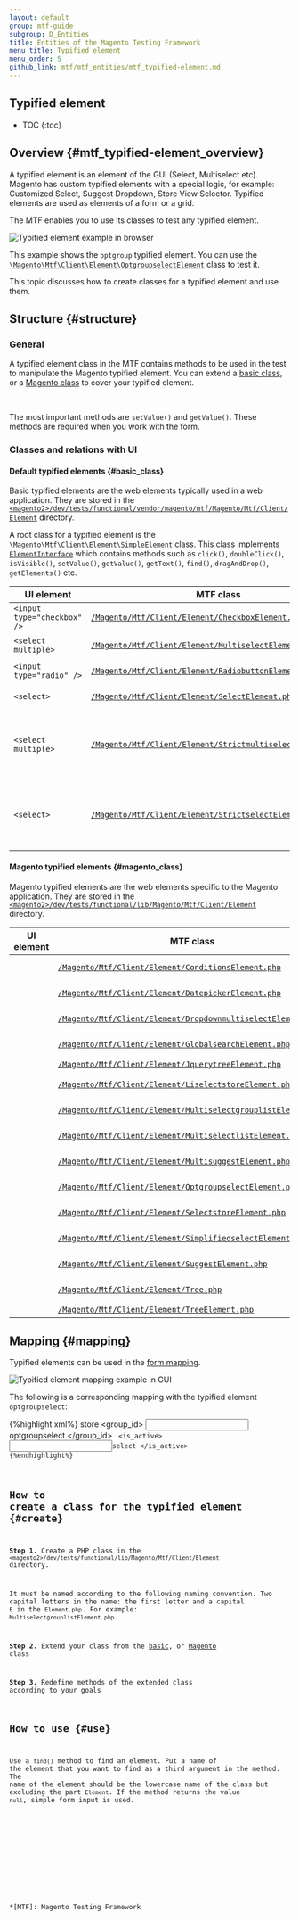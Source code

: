 ```yaml
---
layout: default
group: mtf-guide
subgroup: D_Entities
title: Entities of the Magento Testing Framework
menu_title: Typified element
menu_order: 5
github_link: mtf/mtf_entities/mtf_typified-element.md
---
```


<h2>Typified element</h2>

* TOC
{:toc}

## Overview {#mtf_typified-element_overview}

A typified element is an element of the GUI (Select, Multiselect etc). Magento has custom typified elements with a special logic, for example: Customized Select, Suggest Dropdown, Store View Selector. Typified elements are used as elements of a form or a grid.

The MTF enables you to use its classes to test any typified element.

![Typified element example in browser]

This example shows the `optgroup` typified element. You can use the [`\Magento\Mtf\Client\Element\OptgroupselectElement`][] class to test it.

This topic discusses how to create classes for a typified element and use them.

## Structure {#structure}

### General

A typified element class in the MTF contains methods to be used in the test to manipulate the Magento typified element. You can extend a [basic class](#basic_class), or a [Magento class](#magento_class) to cover your typified element.

<div class="bs-callout bs-callout-tip">
  <p>The most important methods are <code>setValue()</code> and <code>getValue()</code>. These methods are required when you work with the form.</p>
</div>

### Classes and relations with UI

#### Default typified elements {#basic_class}

Basic typified elements are the web elements typically used in a web application. They are stored in the [`<magento2>/dev/tests/functional/vendor/magento/mtf/Magento/Mtf/Client/Element`][] directory.

A root class for a typified element is the [`\Magento\Mtf\Client\Element\SimpleElement`][] class. This class implements [`ElementInterface`][] which contains methods such as `click()`, `doubleClick()`, `isVisible()`, `setValue()`, `getValue()`, `getText()`, `find()`, `dragAndDrop()`, `getElements()` etc.

| UI element | MTF class | Notes|
|---|---|---|
| `<input type="checkbox" />`  |[`/Magento/Mtf/Client/Element/CheckboxElement.php`][]| Extends [SimpleElement][]  |
| `<select multiple>`  |[`/Magento/Mtf/Client/Element/MultiselectElement.php`][]| Extends [SelectElement][]  |
|`<input type="radio" />` |[`/Magento/Mtf/Client/Element/RadiobuttonElement.php`][]| Extends [SimpleElement][] |
| `<select>`  |[`/Magento/Mtf/Client/Element/SelectElement.php`][]| Extends [SimpleElement][] |
| `<select multiple>`  |[`/Magento/Mtf/Client/Element/StrictmultiselectElement.php`][]| Extends [MultiselectElement][]. `setValue()` sets the exact value, as opposed to [MultiselectElement][]. | 	
| `<select>` |[`/Magento/Mtf/Client/Element/StrictselectElement.php`][]| Extends [SelectElement][]. `setValue()` sets the exact value, as opposed to [SelectElement][]. |

#### Magento typified elements {#magento_class}

Magento typified elements are the web elements specific to the Magento application. They are stored in the [`<magento2>/dev/tests/functional/lib/Magento/Mtf/Client/Element`][] directory.

| UI element | MTF class | Notes|
|---|---|---|
|   | [`/Magento/Mtf/Client/Element/ConditionsElement.php`][]| Extends [SimpleElement][] |
|  | [`/Magento/Mtf/Client/Element/DatepickerElement.php`][]   | Extends [SimpleElement][]   |
|  | [`/Magento/Mtf/Client/Element/DropdownmultiselectElement.php`][]   | Extends [MultiselectElement][]   |
|  | [`/Magento/Mtf/Client/Element/GlobalsearchElement.php`][]   | Extends [SimpleElement][]   |
|  | [`/Magento/Mtf/Client/Element/JquerytreeElement.php`][]   | Extends [Tree][]   |
|  | [`/Magento/Mtf/Client/Element/LiselectstoreElement.php`][]   | Extends [SimpleElement][]   |
|  | [`/Magento/Mtf/Client/Element/MultiselectgrouplistElement.php`][]   | Extends [MultiselectElement][]   |
|  | [`/Magento/Mtf/Client/Element/MultiselectlistElement.php`][]   | Extends [MultiselectElement][]   |
|  | [`/Magento/Mtf/Client/Element/MultisuggestElement.php`][]   | Extends [SuggestElement][]   |
|  | [`/Magento/Mtf/Client/Element/OptgroupselectElement.php`][]   | Extends [SelectElement][]   |
|  | [`/Magento/Mtf/Client/Element/SelectstoreElement.php`][]   | Extends [SelectElement][]   |
|  | [`/Magento/Mtf/Client/Element/SimplifiedselectElement.php`][]   | Extends [SelectElement][]   |
|  | [`/Magento/Mtf/Client/Element/SuggestElement.php`][]   | Extends [SimpleElement][]   |
|  | [`/Magento/Mtf/Client/Element/Tree.php`][]   | Extends [SimpleElement][]   |
|  | [`/Magento/Mtf/Client/Element/TreeElement.php`][]   | Extends [Tree][]   |

## Mapping {#mapping}

Typified elements can be used in the [form mapping][].

![Typified element mapping example in GUI]

The following is a corresponding mapping with the typified element `optgroupselect`:

{%highlight xml%}
<mapping strict="0">
    <wrapper>store</wrapper>
    <fields>
        <group_id>
            <input>optgroupselect</input>
        </group_id>
        <name />
        <code />
        <is_active>
            <input>select</input>
        </is_active>
    </fields>
</mapping>
{%endhighlight%}

## How to create a class for the typified element {#create}

__Step 1.__ Create a PHP class in the `<magento2>/dev/tests/functional/lib/Magento/Mtf/Client/Element` directory.
 
 It must be named according to the following naming convention. Two capital letters in the name: the first letter and a capital `E` in the `Element.php`. For example: `MultiselectgrouplistElement.php`.
 
__Step 2.__ Extend your class from the [basic](#basic_class), or [Magento](#magento_class) class

__Step 3.__ Redefine methods of the extended class according to your goals

## How to use {#use}

Use a `find()` method to find an element. Put a name of the element that you want to find as a third argument in the method. The name of the element should be the lowercase name of the class but excluding the part `Element`. If the method returns the value `null`, simple form input is used.


<!-- PICTURE DEFINITIONS -->
[Typified element mapping example in GUI]: {{site.baseurl}}common/images/mtf_typ_element_map_gui.png
[Typified element example in browser]: {{site.baseurl}}common/images/mtf_typ_element_brows.png

<!-- LINK DEFINITIONS -->

[`\Magento\Mtf\Client\Element\SimpleElement`]: https://github.com/magento/mtf/blob/develop/Magento/Mtf/Client/Element/SimpleElement.php
[SimpleElement]: https://github.com/magento/mtf/blob/develop/Magento/Mtf/Client/Element/SimpleElement.php
[`ElementInterface`]: https://github.com/magento/mtf/blob/develop/Magento/Mtf/Client/ElementInterface.php
[form mapping]: {{site.gdeurl}}mtf/mtf_entities/mtf_block.html#mtf_block_mapping
[`\Magento\Mtf\Client\Element\OptgroupselectElement`]: {{site.mage2000url}}dev/tests/functional/lib/Magento/Mtf/Client/Element/OptgroupselectElement.php

[`<magento2>/dev/tests/functional/vendor/magento/mtf/Magento/Mtf/Client/Element`]: https://github.com/magento/mtf/tree/develop/Magento/Mtf/Client/Element
[`<magento2>/dev/tests/functional/lib/Magento/Mtf/Client/Element`]: {{site.mage2000url}}dev/tests/functional/lib/Magento/Mtf/Client/Element

<!-- Basic classes -->
[`/Magento/Mtf/Client/Element/CheckboxElement.php`]: https://github.com/magento/mtf/blob/develop/Magento/Mtf/Client/Element/CheckboxElement.php
[`/Magento/Mtf/Client/Element/MultiselectElement.php`]: https://github.com/magento/mtf/blob/develop/Magento/Mtf/Client/Element/MultiselectElement.php
[MultiselectElement]: https://github.com/magento/mtf/blob/develop/Magento/Mtf/Client/Element/MultiselectElement.php
[`/Magento/Mtf/Client/Element/RadiobuttonElement.php`]: https://github.com/magento/mtf/blob/develop/Magento/Mtf/Client/Element/RadiobuttonElement.php
[`/Magento/Mtf/Client/Element/SelectElement.php`]: https://github.com/magento/mtf/blob/develop/Magento/Mtf/Client/Element/SelectElement.php
[SelectElement]: https://github.com/magento/mtf/blob/develop/Magento/Mtf/Client/Element/SelectElement.php
[`/Magento/Mtf/Client/Element/StrictmultiselectElement.php`]: https://github.com/magento/mtf/blob/develop/Magento/Mtf/Client/Element/StrictmultiselectElement.php
[`/Magento/Mtf/Client/Element/StrictselectElement.php`]: https://github.com/magento/mtf/blob/develop/Magento/Mtf/Client/Element/StrictselectElement.php

<!-- Magento classes -->
[`/Magento/Mtf/Client/Element/ConditionsElement.php`]: {{site.mage2000url}}dev/tests/functional/lib/Magento/Mtf/Client/Element/ConditionsElement.php
[`/Magento/Mtf/Client/Element/DatepickerElement.php`]: {{site.mage2000url}}dev/tests/functional/lib/Magento/Mtf/Client/Element/DatepickerElement.php
[`/Magento/Mtf/Client/Element/DropdownmultiselectElement.php`]: {{site.mage2000url}}dev/tests/functional/lib/Magento/Mtf/Client/Element/DropdownmultiselectElement.php
[`/Magento/Mtf/Client/Element/GlobalsearchElement.php`]: {{site.mage2000url}}dev/tests/functional/lib/Magento/Mtf/Client/Element/GlobalsearchElement.php
[`/Magento/Mtf/Client/Element/JquerytreeElement.php`]: {{site.mage2000url}}dev/tests/functional/lib/Magento/Mtf/Client/Element/JquerytreeElement.php
[`/Magento/Mtf/Client/Element/LiselectstoreElement.php`]: {{site.mage2000url}}dev/tests/functional/lib/Magento/Mtf/Client/Element/LiselectstoreElement.php
[`/Magento/Mtf/Client/Element/MultiselectgrouplistElement.php`]: {{site.mage2000url}}dev/tests/functional/lib/Magento/Mtf/Client/Element/MultiselectgrouplistElement.php
[`/Magento/Mtf/Client/Element/MultiselectlistElement.php`]: {{site.mage2000url}}dev/tests/functional/lib/Magento/Mtf/Client/Element/MultiselectlistElement.php
[`/Magento/Mtf/Client/Element/MultisuggestElement.php`]: {{site.mage2000url}}dev/tests/functional/lib/Magento/Mtf/Client/Element/MultisuggestElement.php
[`/Magento/Mtf/Client/Element/OptgroupselectElement.php`]: {{site.mage2000url}}dev/tests/functional/lib/Magento/Mtf/Client/Element/OptgroupselectElement.php
[`/Magento/Mtf/Client/Element/SelectstoreElement.php`]: {{site.mage2000url}}dev/tests/functional/lib/Magento/Mtf/Client/Element/SelectstoreElement.php
[`/Magento/Mtf/Client/Element/SimplifiedselectElement.php`]: {{site.mage2000url}}dev/tests/functional/lib/Magento/Mtf/Client/Element/SimplifiedselectElement.php
[`/Magento/Mtf/Client/Element/SuggestElement.php`]: {{site.mage2000url}}dev/tests/functional/lib/Magento/Mtf/Client/Element/SuggestElement.php
[SuggestElement]: {{site.mage2000url}}dev/tests/functional/lib/Magento/Mtf/Client/Element/SuggestElement.php
[`/Magento/Mtf/Client/Element/Tree.php`]: {{site.mage2000url}}dev/tests/functional/lib/Magento/Mtf/Client/Element/Tree.php
[Tree]: {{site.mage2000url}}dev/tests/functional/lib/Magento/Mtf/Client/Element/Tree.php
[`/Magento/Mtf/Client/Element/TreeElement.php`]: {{site.mage2000url}}dev/tests/functional/lib/Magento/Mtf/Client/Element/TreeElement.php

<!-- ABBREVIATIONS -->
*[MTF]: Magento Testing Framework
